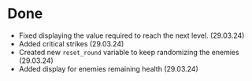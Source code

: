 # Done
- Fixed displaying the value required to reach the next level. (29.03.24)
- Added critical strikes (29.03.24)
- Created new `reset_round` variable to keep randomizing the enemies (29.03.24)
- Added display for enemies remaining health (29.03.24)